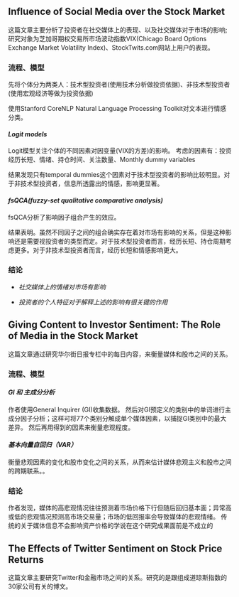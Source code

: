 
## Influence of Social Media over the Stock Market
这篇文章主要分析了投资者在社交媒体上的表现、以及社交媒体对于市场的影响; 研究对象为芝加哥期权交易所市场波动指数VIX(Chicago Board Options Exchange Market Volatility Index)、StockTwits.com网站上用户的表现。

### 流程、模型
先将个体分为两类人：技术型投资者(使用技术分析做投资依据)、非技术型投资者(使用宏观经济等做为投资依据)

使用Stanford CoreNLP Natural Language Processing Toolkit对文本进行情感分类。

#### *Logit models*
Logit模型关注个体的不同因素对因变量(VIX的方差)的影响。 考虑的因素有：投资经历长短、情绪、持仓时间、关注数量、Monthly dummy variables

结果发现只有temporal dummies这个因素对于技术型投资者的影响比较明显。对于非技术型投资者，信息所透露出的情感，影响更显著。

#### *fsQCA(fuzzy-set qualitative comparative analysis)*
fsQCA分析了影响因子组合产生的效应。

结果表明。虽然不同因子之间的组合确实存在着对市场有影响的关系，但是这种影响还是需要视投资者的类型而定。对于技术型投资者而言，经历长短、持仓周期考虑更多。对于非技术型投资者而言，经历长短和情感影响更大。


### 结论

- *社交媒体上的情绪对市场有影响*

- *投资者的个人特征对于解释上述的影响有很关键的作用*




## Giving Content to Investor Sentiment: The Role of Media in the Stock Market
这篇文章通过研究华尔街日报专栏中的每日内容，来衡量媒体和股市之间的关系。


### 流程、模型

#### *GI 和 主成分分析*
作者使用General Inquirer (GI)收集数据。 然后对GI预定义的类别中的单词进行主成分因子分析；这样可将77个类别分解成单个媒体因素，以捕捉GI类别中的最大差异。
然后再用得到的因素来衡量悲观程度。

#### *基本向量自回归（VAR）*
衡量悲观因素的变化和股市变化之间的关系，从而来估计媒体悲观主义和股市之间的跨期联系。。



### 结论
作者发现，媒体的高悲观情况往往预测着市场价格下行但随后回归基本面；异常高或低的悲观情况预测高市场交易量；市场的低回报率会导致媒体的悲观情绪。 传统的关于媒体信息不会影响资产价格的学说在这个研究成果面前是不成立的


## The Effects of Twitter Sentiment on Stock Price Returns
这篇文章主要研究Twitter和金融市场之间的关系。研究的是跟组成道琼斯指数的30家公司有关的博文。
